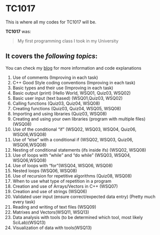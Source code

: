# TC1017
This is where all my codes for TC1017 will be.

**TC1017** was:
> My first programming class I took in my University

## It covers the *following topics*:
You can check my [blog](https://luisapcblog.wordpress.com/) for more information and code explanations

1. Use of comments (Improving in each task)
2. C++ Good Style coding conventions (Improving in each task)
3. Basic types and their use (Improving in each task)
4. Basic output (print) (Hello World, WSQ01, Quiz03, WSQ02)
5. Basic user input (text based) (WSQ01,Quiz03, WSQ02)
6. Calling functions (Quiz03, Quiz04, WSQ08)
7. Creating functions (Quiz03, Quiz04, WSQ05, WSQ08)
8. Importing and using libraries (Quiz03, WSQ08) 
9. Creating and using your own libraries (program with multiple files)(WSQ08)
10. Use of the conditional “if” (WSQ02, WSQ03, WSQ04, Quiz06, WSQ06,WSQ08)
11. Use of “else” with a conditional if (WSQ02, WSQ03, Quiz06, WSQ06,WSQ08)
12. Nesting of conditional statements (ifs inside ifs) (WSQ02, WSQ08)
13. Use of loops with “while” and “do while” (WSQ03, WSQ04, WSQ06,WSQ08)
14. Use of loops with “for”(WSQ04, WSQ06, WSQ08)
15. Nested loops (WSQ06, WSQ08)
16. Use of recursion for repetitive algorithms (Quiz08, WSQ08)
17. When to use what type of repetition in a program
18. Creation and use of Arrays/Vectors in C++ (WSQ07)
19. Creation and use of strings (WSQ06)
20. Validated user input (ensure correct/expected data entry) (Pretty much every task)
21. Reading and writing of text files (WSQ09)
22. Matrixes and Vectors(WSQ11, WSQ13)
23. Data analysis with tools (to be determined which tool, most likely SciLab)(WSQ13)
24. Visualization of data with tools(WSQ13)
